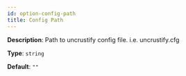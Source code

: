 ```yaml
---
id: option-config-path
title: Config Path
---
```

**Description**: Path to uncrustify config file. i.e. uncrustify.cfg

**Type**: `string`

**Default**: `""`
